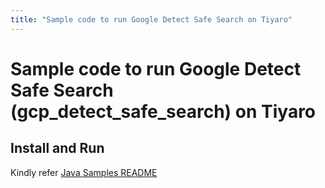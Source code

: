 ```yaml
---
title: "Sample code to run Google Detect Safe Search on Tiyaro"
---
```


# Sample code to run Google Detect Safe Search (gcp_detect_safe_search) on Tiyaro

## Install and Run
Kindly refer [Java Samples README](../../../../../../../../README.md)